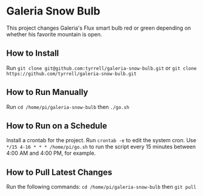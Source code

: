 # Galeria Snow Bulb

This project changes Galeria's Flux smart bulb red or green depending on whether his favorite mountain is open.

## How to Install

Run `git clone git@github.com:tyrrell/galeria-snow-bulb.git` or `git clone https://github.com/tyrrell/galeria-snow-bulb.git`

## How to Run Manually

Run `cd /home/pi/galeria-snow-bulb` then `./go.sh`

## How to Run on a Schedule

Install a crontab for the project. Run `crontab -e` to edit the system cron. Use `*/15 4-16 * * * /home/pi/go.sh` to run the script every 15 minutes between 4:00 AM and 4:00 PM, for example.

## How to Pull Latest Changes

Run the following commands:
`cd /home/pi/galeria-snow-bulb` then `git pull`
